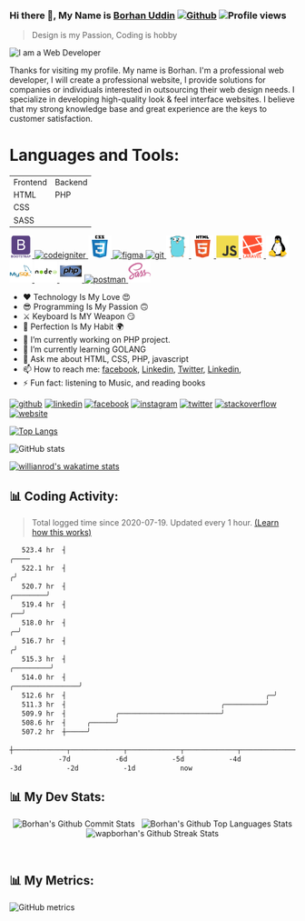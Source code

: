 ### Hi there 👋, My Name is [Borhan Uddin](https://www.facebook.com/borhan4238/)  [![Github](https://img.shields.io/github/followers/wapborhan?label=Follow&style=social)](https://github.com/wapborhan) ![Profile views](https://gpvc.arturio.dev/wapborhan)
> Design is my Passion, Coding is hobby


![I am a Web Developer ](https://media-exp1.licdn.com/dms/image/C5616AQFvRHyxTDVH1A/profile-displaybackgroundimage-shrink_350_1400/0/1612431913167?e=1623283200&v=beta&t=NBFMyBDvc7BMtC5Yqx_4aTPJiSBTNqXKcR2sWxV-1CA)

Thanks for visiting my profile. My name is Borhan. I'm a professional web developer, І will create a professional website, I provide solutions for companies or individuals interested in outsourcing their web design needs. I specialize in developing high-quality look & feel interface websites. I believe that my strong knowledge base and great experience are the keys to customer satisfaction.




# Languages and Tools:

   <table style="width:100%">
       <tr>
           <td>Frontend</td>
           <td>Backend</td>
       </tr>
       <tr>
           <td>HTML</td>
           <td>PHP</td>
       </tr>
       <tr>
           <td>CSS</td>
           <td></td>
       </tr>
       <tr>
           <td>SASS</td>
           <td></td>
       </tr>
   </table>




<p align="left"> <a href="https://getbootstrap.com" target="_blank"> <img src="https://raw.githubusercontent.com/devicons/devicon/master/icons/bootstrap/bootstrap-plain-wordmark.svg" alt="bootstrap" width="40" height="40"/> </a> <a href="https://codeigniter.com" target="_blank"> <img src="https://cdn.worldvectorlogo.com/logos/codeigniter.svg" alt="codeigniter" width="40" height="40"/> </a> <a href="https://www.w3schools.com/css/" target="_blank"> <img src="https://raw.githubusercontent.com/devicons/devicon/master/icons/css3/css3-original-wordmark.svg" alt="css3" width="40" height="40"/> </a> <a href="https://www.figma.com/" target="_blank"> <img src="https://www.vectorlogo.zone/logos/figma/figma-icon.svg" alt="figma" width="40" height="40"/> </a> <a href="https://git-scm.com/" target="_blank"> <img src="https://www.vectorlogo.zone/logos/git-scm/git-scm-icon.svg" alt="git" width="40" height="40"/> </a> <a href="https://golang.org" target="_blank"> <img src="https://raw.githubusercontent.com/devicons/devicon/master/icons/go/go-original.svg" alt="go" width="40" height="40"/> </a> <a href="https://www.w3.org/html/" target="_blank"> <img src="https://raw.githubusercontent.com/devicons/devicon/master/icons/html5/html5-original-wordmark.svg" alt="html5" width="40" height="40"/> </a> <a href="https://developer.mozilla.org/en-US/docs/Web/JavaScript" target="_blank"> <img src="https://raw.githubusercontent.com/devicons/devicon/master/icons/javascript/javascript-original.svg" alt="javascript" width="40" height="40"/> </a> <a href="https://laravel.com/" target="_blank"> <img src="https://raw.githubusercontent.com/devicons/devicon/master/icons/laravel/laravel-plain-wordmark.svg" alt="laravel" width="40" height="40"/> </a> <a href="https://www.linux.org/" target="_blank"> <img src="https://raw.githubusercontent.com/devicons/devicon/master/icons/linux/linux-original.svg" alt="linux" width="40" height="40"/> </a> <a href="https://www.mysql.com/" target="_blank"> <img src="https://raw.githubusercontent.com/devicons/devicon/master/icons/mysql/mysql-original-wordmark.svg" alt="mysql" width="40" height="40"/> </a> <a href="https://nodejs.org" target="_blank"> <img src="https://raw.githubusercontent.com/devicons/devicon/master/icons/nodejs/nodejs-original-wordmark.svg" alt="nodejs" width="40" height="40"/> </a> <a href="https://www.php.net" target="_blank"> <img src="https://raw.githubusercontent.com/devicons/devicon/master/icons/php/php-original.svg" alt="php" width="40" height="40"/> </a> <a href="https://postman.com" target="_blank"> <img src="https://www.vectorlogo.zone/logos/getpostman/getpostman-icon.svg" alt="postman" width="40" height="40"/> </a> <a href="https://sass-lang.com" target="_blank"> <img src="https://raw.githubusercontent.com/devicons/devicon/master/icons/sass/sass-original.svg" alt="sass" width="40" height="40"/> </a> </p> 


- ❤️ Technology Is My Love 😍
- 😎 Programming Is My Passion 🙃
- ⚔  Keyboard Is MY Weapon 😏
- 🥰 Perfection Is My Habit 🌍
- 🔭 I’m currently working on PHP project. 
- 🌱 I’m currently learning GOLANG 
- 💬 Ask me about HTML, CSS, PHP, javascript 
- 📫 How to reach me: [facebook](https://www.facebook.com/borhan4238/), [Linkedin](https://www.linkedin.com/in/borhan4238/), [Twitter](https://twitter.com/borhan4238), [Linkedin](https://www.linkedin.com/in/borhan4238/), 
- ⚡ Fun fact: listening to Music, and reading books  


 

[<img src='https://www.flaticon.com/svg/static/icons/svg/270/270798.svg' alt='github' height='40'>](https://github.com/wapborhan)  [<img src='https://www.flaticon.com/svg/static/icons/svg/145/145807.svg' alt='linkedin' height='40'>](https://www.linkedin.com/in/borhan4238/)  [<img src='https://www.flaticon.com/svg/static/icons/svg/145/145802.svg' alt='facebook' height='40'>](https://www.facebook.com/borhan4238)  [<img src='https://www.flaticon.com/svg/static/icons/svg/2111/2111463.svg' alt='instagram' height='40'>](https://www.instagram.com/borhan4238/)  [<img src='https://www.flaticon.com/svg/static/icons/svg/145/145812.svg' alt='twitter' height='40'>](https://twitter.com/borhan4238)  [<img src='https://www.flaticon.com/svg/static/icons/svg/2111/2111628.svg' alt='stackoverflow' height='40'>](https://stackoverflow.com/users/14877727/borhan4238)  [<img src='https://www.flaticon.com/svg/static/icons/svg/975/975645.svg' alt='website' height='40'>](https://wapborhan.com/)  

[![Top Langs](https://github-readme-stats.vercel.app/api/top-langs/?username=wapborhan&langs_count=8)](https://github.com/wapborhan)


![GitHub stats](https://github-readme-stats.vercel.app/api?username=wapborhan&show_icons=true&count_private=true)  




[![willianrod's wakatime stats](https://github-readme-stats.vercel.app/api/wapborhan?username=willianrod)](https://github.com/wapborhan/github-readme-stats)



## 📊 Coding Activity:

> Total logged time since 2020-07-19. Updated every 1 hour. [(Learn how this works)](https://wapborhan.readthedocs.io/en/latest/#dynamic-ascii-graph)

<!-- prettier-ignore-start -->
<!-- START_SECTION:ascii_graph -->

```
   523.4 hr  ┤                                                                                              ╭──── 
   522.1 hr  ┤                                                                                             ╭╯     
   520.7 hr  ┤                                                                                    ╭────────╯      
   519.4 hr  ┤                                                                                 ╭──╯               
   518.0 hr  ┤                                                                               ╭─╯                  
   516.7 hr  ┤                                                                              ╭╯                    
   515.3 hr  ┤                                                                    ╭─────────╯                     
   514.0 hr  ┤                                                   ╭────────────────╯                               
   512.6 hr  ┤                                                 ╭─╯                                                
   511.3 hr  ┤                                      ╭──────────╯                                                  
   509.9 hr  ┤            ╭─────────────────────────╯                                                             
   508.6 hr  ┤     ╭──────╯                                                                                       
   507.2 hr  ┼─────╯                                                                                              
             ┼─────────────┬─────────────┬─────────────┬─────────────┬─────────────┬─────────────┬─────────────┤ 
            -7d           -6d           -5d           -4d           -3d           -2d           -1d           now
```

<!-- END_SECTION:ascii_graph -->
<!-- prettier-ignore-end -->

<!-- links -->


## 📊 My Dev Stats:

<p align="center">
  <img src="https://github-readme-stats-showrin.vercel.app/api?username=wapborhan&include_all_commits=true&count_private=true&show_icons=true" alt="Borhan's Github Commit Stats" height="180em">&nbsp;&nbsp;
  <img src="https://github-readme-stats-showrin.vercel.app/api/top-langs/?username=wapborhan&layout=compact" alt="Borhan's Github Top Languages Stats" height="180em">
  <img src="https://github-readme-streak-stats.herokuapp.com/?user=wapborhan" alt="wapborhan's Github Streak Stats" height="180em">
</p>

<br>

## 📊 My Metrics:
   
   ![GitHub metrics](https://metrics.lecoq.io/wapborhan)


